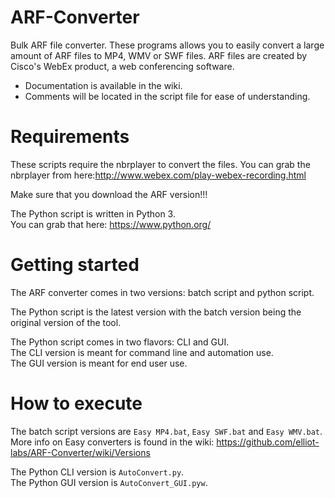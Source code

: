 ARF-Converter
===========

Bulk ARF file converter.
These programs allows you to easily convert a large amount of ARF files to MP4, WMV or SWF files. ARF files are created by Cisco's WebEx product, a web conferencing software.

 * Documentation is available in the wiki.
 * Comments will be located in the script file for ease of understanding.

# Requirements

These scripts require the nbrplayer to convert the files. You can grab the nbrplayer from here:http://www.webex.com/play-webex-recording.html

Make sure that you download the ARF version!!!

The Python script is written in Python 3.  
You can grab that here: https://www.python.org/

# Getting started

The ARF converter comes in two versions:
batch script and python script.

The Python script is the latest version with the batch version being the original version of the tool.

The Python script comes in two flavors:
CLI and GUI.  
The CLI version is meant for command line and automation use.  
The GUI version is meant for end user use.

# How to execute

The batch script versions are `Easy MP4.bat`, `Easy SWF.bat` and `Easy WMV.bat`.  
More info on Easy converters is found in the wiki:
https://github.com/elliot-labs/ARF-Converter/wiki/Versions

The Python CLI version is `AutoConvert.py`.  
The Python GUI version is `AutoConvert_GUI.pyw`.

